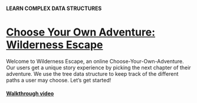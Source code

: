 #### LEARN COMPLEX DATA STRUCTURES

# [Choose Your Own Adventure: Wilderness Escape](https://www.codecademy.com/courses/complex-data-structures/projects/wilderness-escape)

Welcome to Wilderness Escape, an online Choose-Your-Own-Adventure. 
Our users get a unique story experience by picking the next chapter of their adventure. 
We use the tree data structure to keep track of the different paths a user may choose. 
Let’s get started!

#### [Walkthrough video](https://youtu.be/x4VMg_7F8kM)
